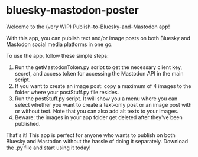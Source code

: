 # bluesky-mastodon-poster

Welcome to the (very WIP) Publish-to-Bluesky-and-Mastodon app!

With this app, you can publish text and/or image posts on both Bluesky and Mastodon social media platforms in one go.

To use the app, follow these simple steps:

1) Run the getMastodonToken.py script to get the necessary client key, secret, and access token for accessing the Mastodon API in the main script.
2) If you want to create an image post: copy a maximum of 4 images to the folder where your postStuff.py file resides.
3) Run the postStuff.py script. It will show you a menu where you can select whether you want to create a text-only post or an image post with or without text. Note that you can also add alt texts to your images.
4) Beware: the images in your app folder get deleted after they've been published.

That's it! This app is perfect for anyone who wants to publish on both Bluesky and Mastodon without the hassle of doing it separately. Download the .py file and start using it today!
